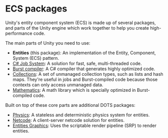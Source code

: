 # ECS packages

Unity's entity component system (ECS) is made up of several packages, and parts of the Unity engine which work together to help you create high-performance code.

The main parts of Unity you need to use:

* **Entities** (this package): An implementation of the Entity, Component, System (ECS) pattern.
* [C# Job System](https://docs.unity3d.com/Manual/JobSystem.html): A solution for fast, safe, multi-threaded code.
* [Burst compiler](https://docs.unity3d.com/Packages/com.unity.burst@latest): A C# compiler that generates highly optimized code.
* [Collections](https://docs.unity3d.com/Packages/com.unity.collections@latest): A set of unmanaged collection types, such as lists and hash maps. They're useful in jobs and Burst-compiled code because those contexts can only access unmanaged data.
* [Mathematics](https://docs.unity3d.com/Packages/com.unity.mathematics@latest): A math library which is specially optimized in Burst-compiled code.

Built on top of these core parts are additional DOTS packages:

* [Physics](https://docs.unity3d.com/Packages/com.unity.physics@latest): A stateless and deterministic physics system for entities. 
* [Netcode](https://docs.unity3d.com/Packages/com.unity.netcode@latest): A client-server netcode solution for entities.
* [Entities Graphics](https://docs.unity3d.com/Packages/com.unity.entities.graphics@latest): Uses the scriptable render pipeline (SRP) to render entities.
